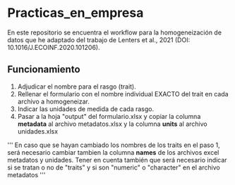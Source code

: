 # Practicas_en_empresa

En este repositorio se encuentra el workflow para la homogeneización de datos que he adaptado del trabajo de Lenters et al., 2021 (DOI: 10.1016/J.ECOINF.2020.101206).

## Funcionamiento
1. Adjudicar el nombre para el rasgo (trait).
2. Rellenar el formulario con el nombre individual EXACTO del trait en cada archivo a homogeneizar.
3. Indicar las unidades de medida de cada rasgo.
4. Pasar a la hoja "output" del formulario.xlsx y copiar la columna **metadata** al archivo metadatos.xlsx y la columna **units** al archivo unidades.xlsx

''' En caso que se hayan cambiado los nombres de los traits en el paso 1, será necesario cambiar tambien la columna **names** de los archivos excel metadatos y unidades. Tener en cuenta también que será necesario indicar si se tratan o no de "traits" y si son "numeric" o "character" en el archivo metadatos '''
